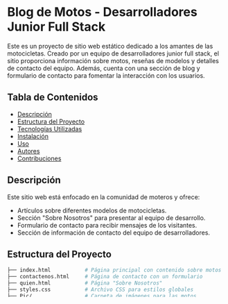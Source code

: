 # Blog de Motos - Desarrolladores Junior Full Stack

Este es un proyecto de sitio web estático dedicado a los amantes de las motocicletas. Creado por un equipo de desarrolladores junior full stack, el sitio proporciona información sobre motos, reseñas de modelos y detalles de contacto del equipo. Además, cuenta con una sección de blog y formulario de contacto para fomentar la interacción con los usuarios.

## Tabla de Contenidos

- [Descripción](#descripción)
- [Estructura del Proyecto](#estructura-del-proyecto)
- [Tecnologías Utilizadas](#tecnologías-utilizadas)
- [Instalación](#instalación)
- [Uso](#uso)
- [Autores](#autores)
- [Contribuciones](#contribuciones)

## Descripción

Este sitio web está enfocado en la comunidad de moteros y ofrece:

- Artículos sobre diferentes modelos de motocicletas.
- Sección "Sobre Nosotros" para presentar al equipo de desarrollo.
- Formulario de contacto para recibir mensajes de los visitantes.
- Sección de información de contacto del equipo de desarrolladores.

## Estructura del Proyecto

```bash
├── index.html           # Página principal con contenido sobre motos
├── contactenos.html     # Página de contacto con un formulario
├── quien.html           # Página "Sobre Nosotros"
├── styles.css           # Archivo CSS para estilos globales
├── Pic/                 # Carpeta de imágenes para las motos
└── README.md            # Este archivo
```
## Tecnologías Utilizadas

- **HTML5**: Estructura y contenido del sitio web.
- **CSS3**: Estilos visuales del sitio.

## Instalación

1. Clona este repositorio:
bash
   git clone https://github.com/tuusuario/blog-de-motos.git

## Uso

- Visita la página principal para leer sobre los modelos de motocicletas destacados.
- Accede a la página de contacto para enviar un mensaje a los desarrolladores.
- Explora la página "Sobre Nosotros" para conocer al equipo.

## Autores

- **Camila Jimenez** - Desarrolladora Junior Full-Stack
- **Jhonatan Lopez** - Desarrollador Junior Full-Stack
- **Sergio Fontalvo** - Desarrollador Junior Full-Stack
- **Yecibeth Rivera** - Desarrolladora Junior Full-Stack

